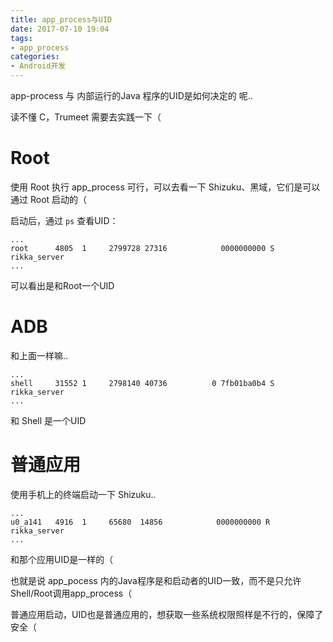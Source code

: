 ```yaml
---
title: app_process与UID
date: 2017-07-10 19:04
tags:
- app_process
categories:
- Android开发
---
```


app-process 与 内部运行的Java 程序的UID是如何决定的 呢..

读不懂 C，Trumeet 需要去实践一下（



# Root

使用 Root 执行 app_process 可行，可以去看一下 Shizuku、黑域，它们是可以通过 Root 启动的（

启动后，通过 `ps` 查看UID：

```shell
...
root      4805  1     2799728 27316            0000000000 S rikka_server
...
```

可以看出是和Root一个UID

# ADB

和上面一样嘛..

```shell
...
shell     31552 1     2798140 40736          0 7fb01ba0b4 S rikka_server
...
```

和 Shell 是一个UID

# 普通应用

使用手机上的终端启动一下 Shizuku..

```shell
...
u0_a141   4916  1     65680  14856            0000000000 R rikka_server
...
```

和那个应用UID是一样的（



也就是说 app_pocess 内的Java程序是和启动者的UID一致，而不是只允许Shell/Root调用app_process（

普通应用启动，UID也是普通应用的，想获取一些系统权限照样是不行的，保障了安全（